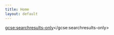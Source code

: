 ```yaml
---
title: Home
layout: default
---
```

<script>
(function() {
    var cx = '003521981572906170502:vetqant-45u';
    var gcse = document.createElement('script');
    gcse.type = 'text/javascript';
    gcse.async = true;
    gcse.src = (document.location.protocol == 'https:' ? 'https:' : 'http:') +
        '//cse.google.com/cse.js?cx=' + cx;
    var s = document.getElementsByTagName('script')[0];
    s.parentNode.insertBefore(gcse, s);
})();
</script>
<gcse:searchresults-only></gcse:searchresults-only>